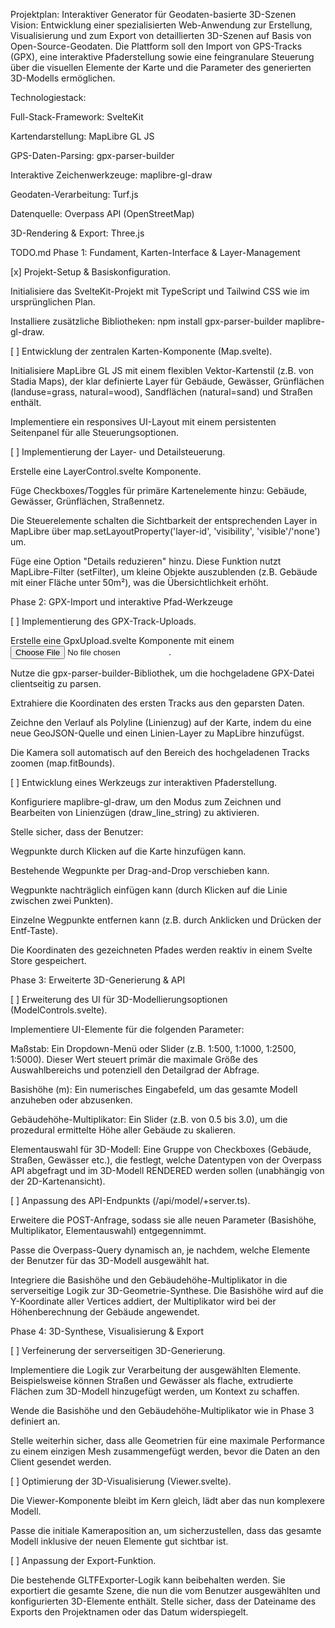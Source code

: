 Projektplan: Interaktiver Generator für Geodaten-basierte 3D-Szenen
Vision: Entwicklung einer spezialisierten Web-Anwendung zur Erstellung, Visualisierung und zum Export von detaillierten 3D-Szenen auf Basis von Open-Source-Geodaten. Die Plattform soll den Import von GPS-Tracks (GPX), eine interaktive Pfaderstellung sowie eine feingranulare Steuerung über die visuellen Elemente der Karte und die Parameter des generierten 3D-Modells ermöglichen.

Technologiestack:

Full-Stack-Framework: SvelteKit

Kartendarstellung: MapLibre GL JS

GPS-Daten-Parsing: gpx-parser-builder

Interaktive Zeichenwerkzeuge: maplibre-gl-draw

Geodaten-Verarbeitung: Turf.js

Datenquelle: Overpass API (OpenStreetMap)

3D-Rendering & Export: Three.js

TODO.md
Phase 1: Fundament, Karten-Interface & Layer-Management

[x] Projekt-Setup & Basiskonfiguration.

Initialisiere das SvelteKit-Projekt mit TypeScript und Tailwind CSS wie im ursprünglichen Plan.

Installiere zusätzliche Bibliotheken: npm install gpx-parser-builder maplibre-gl-draw.

[ ] Entwicklung der zentralen Karten-Komponente (Map.svelte).

Initialisiere MapLibre GL JS mit einem flexiblen Vektor-Kartenstil (z.B. von Stadia Maps), der klar definierte Layer für Gebäude, Gewässer, Grünflächen (landuse=grass, natural=wood), Sandflächen (natural=sand) und Straßen enthält.

Implementiere ein responsives UI-Layout mit einem persistenten Seitenpanel für alle Steuerungsoptionen.

[ ] Implementierung der Layer- und Detailsteuerung.

Erstelle eine LayerControl.svelte Komponente.

Füge Checkboxes/Toggles für primäre Kartenelemente hinzu: Gebäude, Gewässer, Grünflächen, Straßennetz.

Die Steuerelemente schalten die Sichtbarkeit der entsprechenden Layer in MapLibre über map.setLayoutProperty('layer-id', 'visibility', 'visible'/'none') um.

Füge eine Option "Details reduzieren" hinzu. Diese Funktion nutzt MapLibre-Filter (setFilter), um kleine Objekte auszublenden (z.B. Gebäude mit einer Fläche unter 50m²), was die Übersichtlichkeit erhöht.

Phase 2: GPX-Import und interaktive Pfad-Werkzeuge

[ ] Implementierung des GPX-Track-Uploads.

Erstelle eine GpxUpload.svelte Komponente mit einem <input type="file" accept=".gpx">.

Nutze die gpx-parser-builder-Bibliothek, um die hochgeladene GPX-Datei clientseitig zu parsen.

Extrahiere die Koordinaten des ersten Tracks aus den geparsten Daten.

Zeichne den Verlauf als Polyline (Linienzug) auf der Karte, indem du eine neue GeoJSON-Quelle und einen Linien-Layer zu MapLibre hinzufügst.

Die Kamera soll automatisch auf den Bereich des hochgeladenen Tracks zoomen (map.fitBounds).

[ ] Entwicklung eines Werkzeugs zur interaktiven Pfaderstellung.

Konfiguriere maplibre-gl-draw, um den Modus zum Zeichnen und Bearbeiten von Linienzügen (draw_line_string) zu aktivieren.

Stelle sicher, dass der Benutzer:

Wegpunkte durch Klicken auf die Karte hinzufügen kann.

Bestehende Wegpunkte per Drag-and-Drop verschieben kann.

Wegpunkte nachträglich einfügen kann (durch Klicken auf die Linie zwischen zwei Punkten).

Einzelne Wegpunkte entfernen kann (z.B. durch Anklicken und Drücken der Entf-Taste).

Die Koordinaten des gezeichneten Pfades werden reaktiv in einem Svelte Store gespeichert.

Phase 3: Erweiterte 3D-Generierung & API

[ ] Erweiterung des UI für 3D-Modellierungsoptionen (ModelControls.svelte).

Implementiere UI-Elemente für die folgenden Parameter:

Maßstab: Ein Dropdown-Menü oder Slider (z.B. 1:500, 1:1000, 1:2500, 1:5000). Dieser Wert steuert primär die maximale Größe des Auswahlbereichs und potenziell den Detailgrad der Abfrage.

Basishöhe (m): Ein numerisches Eingabefeld, um das gesamte Modell anzuheben oder abzusenken.

Gebäudehöhe-Multiplikator: Ein Slider (z.B. von 0.5 bis 3.0), um die prozedural ermittelte Höhe aller Gebäude zu skalieren.

Elementauswahl für 3D-Modell: Eine Gruppe von Checkboxes (Gebäude, Straßen, Gewässer etc.), die festlegt, welche Datentypen von der Overpass API abgefragt und im 3D-Modell RENDERED werden sollen (unabhängig von der 2D-Kartenansicht).

[ ] Anpassung des API-Endpunkts (/api/model/+server.ts).

Erweitere die POST-Anfrage, sodass sie alle neuen Parameter (Basishöhe, Multiplikator, Elementauswahl) entgegennimmt.

Passe die Overpass-Query dynamisch an, je nachdem, welche Elemente der Benutzer für das 3D-Modell ausgewählt hat.

Integriere die Basishöhe und den Gebäudehöhe-Multiplikator in die serverseitige Logik zur 3D-Geometrie-Synthese. Die Basishöhe wird auf die Y-Koordinate aller Vertices addiert, der Multiplikator wird bei der Höhenberechnung der Gebäude angewendet.

Phase 4: 3D-Synthese, Visualisierung & Export

[ ] Verfeinerung der serverseitigen 3D-Generierung.

Implementiere die Logik zur Verarbeitung der ausgewählten Elemente. Beispielsweise können Straßen und Gewässer als flache, extrudierte Flächen zum 3D-Modell hinzugefügt werden, um Kontext zu schaffen.

Wende die Basishöhe und den Gebäudehöhe-Multiplikator wie in Phase 3 definiert an.

Stelle weiterhin sicher, dass alle Geometrien für eine maximale Performance zu einem einzigen Mesh zusammengefügt werden, bevor die Daten an den Client gesendet werden.

[ ] Optimierung der 3D-Visualisierung (Viewer.svelte).

Die Viewer-Komponente bleibt im Kern gleich, lädt aber das nun komplexere Modell.

Passe die initiale Kameraposition an, um sicherzustellen, dass das gesamte Modell inklusive der neuen Elemente gut sichtbar ist.

[ ] Anpassung der Export-Funktion.

Die bestehende GLTFExporter-Logik kann beibehalten werden. Sie exportiert die gesamte Szene, die nun die vom Benutzer ausgewählten und konfigurierten 3D-Elemente enthält. Stelle sicher, dass der Dateiname des Exports den Projektnamen oder das Datum widerspiegelt.
